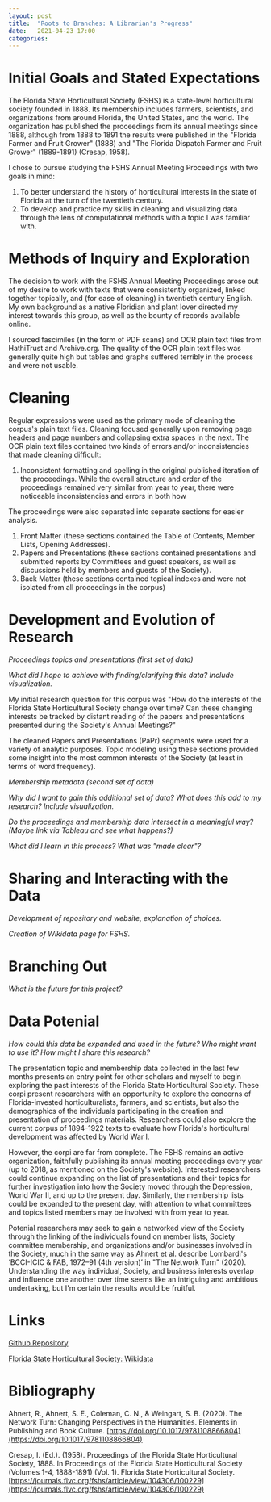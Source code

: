 ```yaml
---
layout: post
title:  "Roots to Branches: A Librarian's Progress"
date:   2021-04-23 17:00
categories: 
---
```


# Initial Goals and Stated Expectations

The Florida State Horticultural Society (FSHS) is a state-level horticultural society founded in 1888. Its membership includes farmers, scientists, and organizations from around Florida, the United States, and the world. The organization has published the proceedings from its annual meetings since 1888, although from 1888 to 1891 the results were published in the "Florida Farmer and Fruit Grower" (1888) and "The Florida Dispatch Farmer and Fruit Grower" (1889-1891) (Cresap, 1958). 

I chose to pursue studying the FSHS Annual Meeting Proceedings with two goals in mind:

1. To better understand the history of horticultural interests in the state of Florida at the turn of the twentieth century.
2. To develop and practice my skills in cleaning and visualizing data through the lens of computational methods with a topic I was familiar with. 

# Methods of Inquiry and Exploration

The decision to work with the FSHS Annual Meeting Proceedings arose out of my desire to work with texts that were consistently organized, linked together topically, and (for ease of cleaning) in twentieth century English. My own background as a native Floridian and plant lover directed my interest towards this group, as well as the bounty of records available online. 

I sourced fascimiles (in the form of PDF scans) and OCR plain text files from HathiTrust and Archive.org. The quality of the OCR plain text files was generally quite high but tables and graphs suffered terribly in the process and were not usable. 

# Cleaning 

Regular expressions were used as the primary mode of cleaning the corpus's plain text files. Cleaning focused generally upon removing page headers and page numbers and collapsing extra spaces in the next. The OCR plain text files contained two kinds of errors and/or inconsistencies that made cleaning difficult:

1. Inconsistent formatting and spelling in the original published iteration of the proceedings. While the overall structure and order of the proceedings remained very similar from year to year, there were noticeable inconsistencies and errors in both how 

The proceedings were also separated into separate sections for easier analysis.

1. Front Matter (these sections contained the Table of Contents, Member Lists, Opening Addresses).
2. Papers and Presentations (these sections contained presentations and submitted reports by Committees and guest speakers, as well as discussions held by members and guests of the Society).
3. Back Matter (these sections contained topical indexes and were not isolated from all proceedings in the corpus)

# Development and Evolution of Research

*Proceedings topics and presentations (first set of data)*

*What did I hope to achieve with finding/clarifying this data? Include visualization.*

My initial research question for this corpus was "How do the interests of the Florida State Horticultural Society change over time? Can these changing interests be tracked by distant reading of the papers and presentations presented during the Society's Annual Meetings?" 

The cleaned Papers and Presentations (PaPr) segments were used for a variety of analytic purposes. Topic modeling using these sections provided some insight into the most common interests of the Society (at least in terms of word frequency).

*Membership metadata (second set of data)*

*Why did I want to gain this additional set of data? What does this add to my research? Include visualization.*



*Do the proceedings and membership data intersect in a meaningful way? (Maybe link via Tableau and see what happens?)*

*What did I learn in this process? What was "made clear"?*

# Sharing and Interacting with the Data

*Development of repository and website, explanation of choices.*


*Creation of Wikidata page for FSHS.*

# Branching Out

*What is the future for this project?*

# Data Potenial 

*How could this data be expanded and used in the future? Who might want to use it? How might I share this research?*

The presentation topic and membership data collected in the last few months presents an entry point for other scholars and myself to begin exploring the past interests of the Florida State Horticultural Society. These corpi present researchers with an opportunity to explore the concerns of Florida-invested horticulturalists, farmers, and scientists, but also the demographics of the individuals participating in the creation and presentation of proceedings materials. Researchers could also explore the current corpus of 1894-1922 texts to evaluate how Florida's horticultural development was affected by World War I.

However, the corpi are far from complete. The FSHS remains an active organization, faithfully publishing its annual meeting proceedings every year (up to 2018, as mentioned on the Society's website). Interested researchers could continue expanding on the list of presentations and their topics for further investigation into how the Society moved through the Depression, World War II, and up to the present day. Similarly, the membership lists could be expanded to the present day, with attention to what committees and topics listed members may be involved with from year to year. 

Potenial researchers may seek to gain a networked view of the Society through the linking of the individuals found on member lists, Society committee membership, and organizations and/or businesses involved in the Society, much in the same way as Ahnert et al. describe Lombardi's ‘BCCI-ICIC & FAB, 1972–91 (4th version)’ in "The Network Turn" (2020). Understanding the way individual, Society, and business interests overlap and influence one another over time seems like an intriguing and ambitious undertaking, but I'm certain the results would be fruitful. 

# Links

[Github Repository](https://github.com/comp-methods-fsu-2021/Florida-State-Horticultural-Society-Annual-Meeting-Proceedings)

[Florida State Horticultural Society: Wikidata](https://www.wikidata.org/wiki/Q106520514)


# Bibliography

Ahnert, R., Ahnert, S. E., Coleman, C. N., & Weingart, S. B. (2020). The Network Turn: Changing Perspectives in the Humanities. Elements in Publishing and Book Culture. [https://doi.org/10.1017/9781108866804](https://doi.org/10.1017/9781108866804)

Cresap, I. (Ed.). (1958). Proceedings of the Florida State Horticultural Society, 1888. In Proceedings of the Florida State Horticultural Society (Volumes 1-4, 1888-1891) (Vol. 1). Florida State Horticultural Society. [https://journals.flvc.org/fshs/article/view/104306/100229](https://journals.flvc.org/fshs/article/view/104306/100229) 
